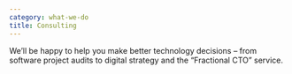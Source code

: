 ```yaml
---
category: what-we-do
title: Consulting
---
```


We’ll be happy to help you make better technology decisions – from software
project audits to digital strategy and the “Fractional CTO” service.
